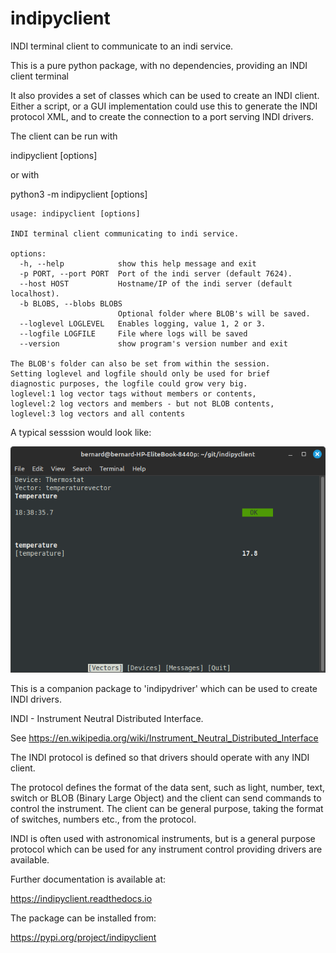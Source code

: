 # indipyclient
INDI terminal client to communicate to an indi service.

This is a pure python package, with no dependencies, providing an INDI client terminal

It also provides a set of classes which can be used to create an INDI client. Either a script, or a GUI implementation could use this to generate the INDI protocol XML, and to create the connection to a port serving INDI drivers.

The client can be run with

indipyclient [options]

or with

python3 -m indipyclient [options]


    usage: indipyclient [options]

    INDI terminal client communicating to indi service.

    options:
      -h, --help            show this help message and exit
      -p PORT, --port PORT  Port of the indi server (default 7624).
      --host HOST           Hostname/IP of the indi server (default localhost).
      -b BLOBS, --blobs BLOBS
                            Optional folder where BLOB's will be saved.
      --loglevel LOGLEVEL   Enables logging, value 1, 2 or 3.
      --logfile LOGFILE     File where logs will be saved
      --version             show program's version number and exit

    The BLOB's folder can also be set from within the session.
    Setting loglevel and logfile should only be used for brief
    diagnostic purposes, the logfile could grow very big.
    loglevel:1 log vector tags without members or contents,
    loglevel:2 log vectors and members - but not BLOB contents,
    loglevel:3 log vectors and all contents

A typical sesssion would look like:

![Terminal screenshot](./image.png)


This is a companion package to 'indipydriver' which can be used to create INDI drivers.

INDI - Instrument Neutral Distributed Interface.

See https://en.wikipedia.org/wiki/Instrument_Neutral_Distributed_Interface

The INDI protocol is defined so that drivers should operate with any INDI client.

The protocol defines the format of the data sent, such as light, number, text, switch or BLOB (Binary Large Object) and the client can send commands to control the instrument.  The client can be general purpose, taking the format of switches, numbers etc., from the protocol.

INDI is often used with astronomical instruments, but is a general purpose protocol which can be used for any instrument control providing drivers are available.

Further documentation is available at:

https://indipyclient.readthedocs.io

The package can be installed from:

https://pypi.org/project/indipyclient
